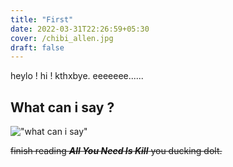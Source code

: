 ```yaml
---
title: "First"
date: 2022-03-31T22:26:59+05:30
cover: /chibi_allen.jpg
draft: false
---
```

heylo ! hi ! kthxbye.
eeeeeee......
## What can i say	? 
![ "what can i say" ](/cut.webp)

~~finish reading  ***All You Need Is Kill*** you ducking dolt.~~
